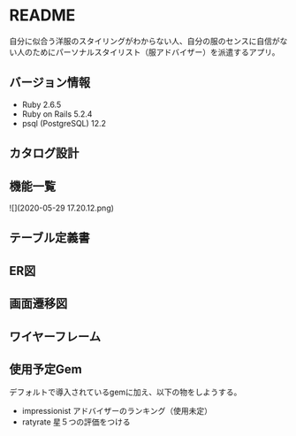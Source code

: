 # README

自分に似合う洋服のスタイリングがわからない人、自分の服のセンスに自信がない人のためにパーソナルスタイリスト（服アドバイザー）を派遣するアプリ。

## バージョン情報
* Ruby 2.6.5
* Ruby on Rails 5.2.4
* psql (PostgreSQL) 12.2

## カタログ設計

## 機能一覧
![](2020-05-29 17.20.12.png)


## テーブル定義書

## ER図

## 画面遷移図

## ワイヤーフレーム

## 使用予定Gem

デフォルトで導入されているgemに加え、以下の物をしようする。

* impressionist アドバイザーのランキング（使用未定）
* ratyrate 星５つの評価をつける

